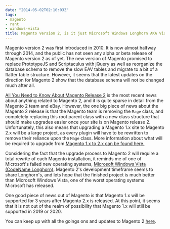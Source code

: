 ```yaml
---
date: "2014-05-02T02:10:03Z"
tags:
- magento
- rant
- windows-vista
title: Magento Version 2, is it just Microsoft Windows Longhorn AKA Vista?
---
```


Magento version 2 was first introduced in 2010. It is now almost halfway through 2014, and the public has not seen any alpha or beta release of Magento version 2 as of yet. The new version of Magento promised to replace PrototypeJS and Scriptaculus with jQuery as well as reorganize the database schema to remove the slow EAV tables and migrate to a bit of a flatter table structure. However, it seems that the latest updates on the direction for Magento 2 show that the database schema will not be changed much after all. 

[All You Need to Know About Magento Release 2](http://www.cloudways.com/blog/magento-2-development-update/) is the most recent news about anything related to Magento 2, and it is quite sparse in detail from the Magento 2 team and eBay. However, the one big piece of news about the Magento 2 release is that the Magento team is removing the `Mage` class, and completely replacing this root parent class with a new class structure that should make upgrades easier once your site is on Magento release 2. Unfortunately, this also means that upgrading a Magento 1.x site to Magento 2.x will be a large project, as every plugin will have to be rewritten to remove their reliance upon the `Mage` class. More information about what will be required to upgrade from [Magento 1.x to 2.x can be found here.](https://wiki.magento.com/display/MAGE2DOC/Magento+1.x+to+2.x+Backwards-Incompatible+Changes)

Considering the fact that the upgrade process to Magento 2 will require a total rewrite of each Magento installation, it reminds me of one of Microsoft's failed new operating systems, [Microsoft Windows Vista (CodeName Longhorn)](http://www.betaarchive.com/wiki/index.php?title=Windows%3ALonghorn). Magento 2's development timeframe seems to share Longhorn's, and lets hope that the finished project is much better than Microsoft Windows Vista, one of the worst operating systems Microsoft has released. 

One good piece of news out of Magento is that Magento 1.x will be supported for 3 years after Magento 2.x is released. At this point, it seems that it is not out of the realm of possibility that Magento 1.x will still be supported in 2019 or 2020.

You can keep up with all the goings ons and updates to Magento 2 [here](https://github.com/magento/magento2).